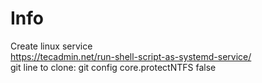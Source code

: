 # Info 
Create linux service  
https://tecadmin.net/run-shell-script-as-systemd-service/  
git line to clone: git config core.protectNTFS false  